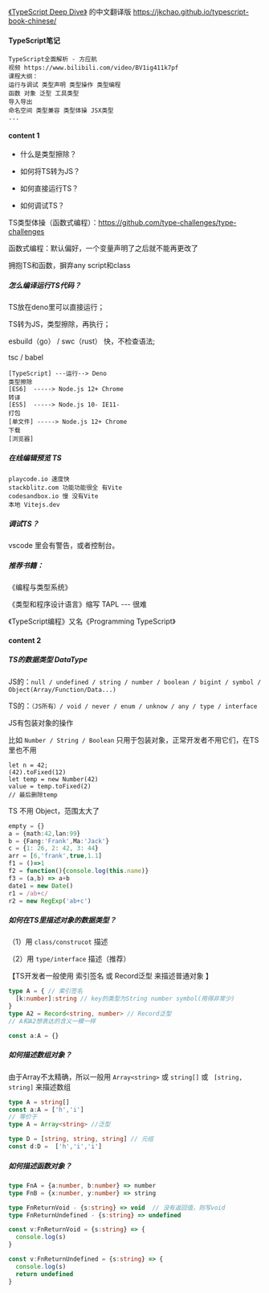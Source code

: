 [《TypeScript Deep Dive》](https://github.com/basarat/typescript-book/) 的中文翻译版 https://jkchao.github.io/typescript-book-chinese/

#### TypeScript笔记

```
TypeScript全面解析 - 方应航
视频 https://www.bilibili.com/video/BV1ig411k7pf
课程大纲：
运行与调试 类型声明 类型操作 类型编程
函数 对象 泛型 工具类型
导入导出
命名空间 类型兼容 类型体操 JSX类型
...
```

#### content 1

- 什么是类型擦除？

- 如何将TS转为JS？

- 如何直接运行TS？

- 如何调试TS？

TS类型体操（函数式编程）：https://github.com/type-challenges/type-challenges

函数式编程：默认偏好，一个变量声明了之后就不能再更改了

拥抱TS和函数，摒弃any script和class

##### 怎么编译运行TS代码？

TS放在deno里可以直接运行；

TS转为JS，类型擦除，再执行； 

esbuild（go） / swc（rust） 快，不检查语法; 

tsc / babel 

```
[TypeScript] ---运行--> Deno
类型擦除
[ES6]  -----> Node.js 12+ Chrome
转译
[ES5]  -----> Node.js 10- IE11-
打包
[单文件] -----> Node.js 12+ Chrome
下载
[浏览器]
```

##### 在线编辑预览 TS  

```
playcode.io 速度快
stackblitz.com 功能功能很全 有Vite
codesandbox.io 慢 没有Vite
本地 Vitejs.dev
```

##### 调试TS？

vscode 里会有警告，或者控制台。

##### 推荐书籍：

《编程与类型系统》

《类型和程序设计语言》缩写 TAPL --- 很难

《TypeScript编程》又名《Programming TypeScript》

#### content 2

##### TS的数据类型 DataType

JS的：`null / undefined / string / number / boolean / bigint / symbol / Object(Array/Function/Data...)`

TS的：`（JS所有）/ void / never / enum / unknow / any / type / interface`

JS有包装对象的操作

比如 `Number / String / Boolean` 只用于包装对象，正常开发者不用它们，在TS里也不用

```JS
let n = 42;
(42).toFixed(12)
let temp = new Number(42)
value = temp.toFixed(2)
// 最后删除temp
```

TS 不用 Object，范围太大了

```ts
empty = {}
a = {math:42,lan:99}
b = {Fang:'Frank',Ma:'Jack'}
c = {1: 26, 2: 42, 3: 44}
arr = [6,'frank',true,1.1]
f1 = ()=>1
f2 = function(){console.log(this.name)}
f3 = (a,b) => a+b
date1 = new Date()
r1 = /ab+c/
r2 = new RegExp('ab+c')
```

##### 如何在TS里描述对象的数据类型？

（1）用 `class/construcot` 描述

（2）用 `type/interface` 描述（推荐）

【TS开发者一般使用 索引签名 或 Record泛型 来描述普通对象 】

```ts
type A = { // 索引签名
  [k:number]:string // key的类型为String number symbol(用得非常少)
}
type A2 = Record<string, number> // Record泛型
// A和A2想表达的含义一模一样

const a:A = {}
```

##### 如何描述数组对象？

由于Array不太精确，所以一般用  `Array<string>` 或 `string[]` 或 ` [string, string]` 来描述数组

```ts
type A = string[]
const a:A = ['h','i']
// 等价于
type A = Array<string> //泛型

type D = [string, string, string] // 元组
const d:D =  ['h','i','i']
```

##### 如何描述函数对象？

```ts
type FnA = {a:number, b:number} => number
type FnB = {x:number, y:number} => string

type FnReturnVoid - {s:string} => void  // 没有返回值，则写void
type FnReturnUndefined - {s:string} => undefined

const v:FnReturnVoid = {s:string} => {
  console.log(s)
}

const v:FnReturnUndefined = {s:string} => {
  console.log(s)
  return undefined
}
```
